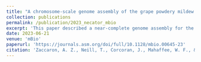 ```yaml
---
title: "A chromosome-scale genome assembly of the grape powdery mildew pathogen <i>Erysiphe necator</i> reveals its genomic architecture and previously unknown features of its biology"
collection: publications
permalink: /publication/2023_necator_mbio
excerpt: 'This paper described a near-complete genome assembly for the fungus Erysiphe necator.'
date: 2023-06-21
venue: 'mBio'
paperurl: 'https://journals.asm.org/doi/full/10.1128/mbio.00645-23'
citation: 'Zaccaron, A. Z., Neill, T., Corcoran, J., Mahaffee, W. F., & Stergiopoulos, I. (2023). &quot;A chromosome-scale genome assembly of the grape powdery mildew pathogen Erysiphe necator reveals its genomic architecture and previously unknown features of its biology.&quot; <i>mBio</i>, e00645-23.'
---
```



